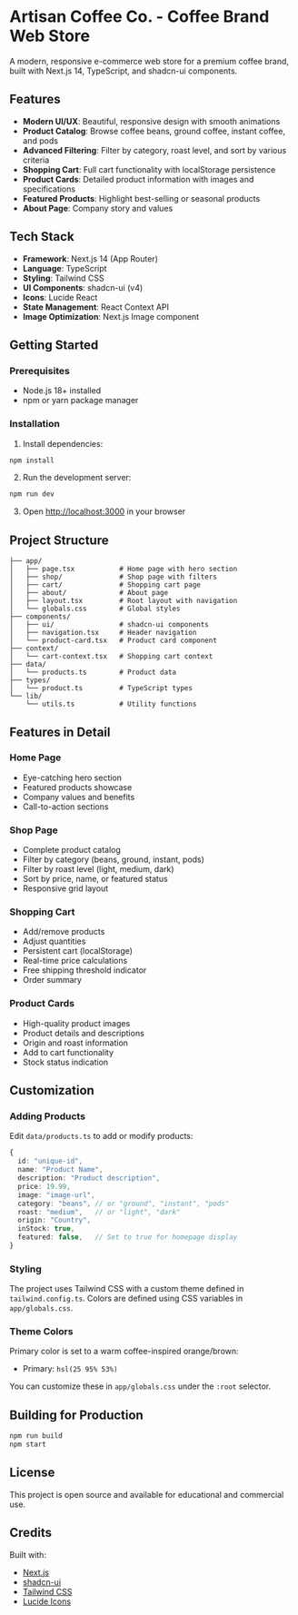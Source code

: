 # Artisan Coffee Co. - Coffee Brand Web Store

A modern, responsive e-commerce web store for a premium coffee brand, built with Next.js 14, TypeScript, and shadcn-ui components.

## Features

- **Modern UI/UX**: Beautiful, responsive design with smooth animations
- **Product Catalog**: Browse coffee beans, ground coffee, instant coffee, and pods
- **Advanced Filtering**: Filter by category, roast level, and sort by various criteria
- **Shopping Cart**: Full cart functionality with localStorage persistence
- **Product Cards**: Detailed product information with images and specifications
- **Featured Products**: Highlight best-selling or seasonal products
- **About Page**: Company story and values

## Tech Stack

- **Framework**: Next.js 14 (App Router)
- **Language**: TypeScript
- **Styling**: Tailwind CSS
- **UI Components**: shadcn-ui (v4)
- **Icons**: Lucide React
- **State Management**: React Context API
- **Image Optimization**: Next.js Image component

## Getting Started

### Prerequisites

- Node.js 18+ installed
- npm or yarn package manager

### Installation

1. Install dependencies:
```bash
npm install
```

2. Run the development server:
```bash
npm run dev
```

3. Open [http://localhost:3000](http://localhost:3000) in your browser

## Project Structure

```
├── app/
│   ├── page.tsx           # Home page with hero section
│   ├── shop/              # Shop page with filters
│   ├── cart/              # Shopping cart page
│   ├── about/             # About page
│   ├── layout.tsx         # Root layout with navigation
│   └── globals.css        # Global styles
├── components/
│   ├── ui/                # shadcn-ui components
│   ├── navigation.tsx     # Header navigation
│   └── product-card.tsx   # Product card component
├── context/
│   └── cart-context.tsx   # Shopping cart context
├── data/
│   └── products.ts        # Product data
├── types/
│   └── product.ts         # TypeScript types
└── lib/
    └── utils.ts           # Utility functions
```

## Features in Detail

### Home Page
- Eye-catching hero section
- Featured products showcase
- Company values and benefits
- Call-to-action sections

### Shop Page
- Complete product catalog
- Filter by category (beans, ground, instant, pods)
- Filter by roast level (light, medium, dark)
- Sort by price, name, or featured status
- Responsive grid layout

### Shopping Cart
- Add/remove products
- Adjust quantities
- Persistent cart (localStorage)
- Real-time price calculations
- Free shipping threshold indicator
- Order summary

### Product Cards
- High-quality product images
- Product details and descriptions
- Origin and roast information
- Add to cart functionality
- Stock status indication

## Customization

### Adding Products

Edit `data/products.ts` to add or modify products:

```typescript
{
  id: "unique-id",
  name: "Product Name",
  description: "Product description",
  price: 19.99,
  image: "image-url",
  category: "beans", // or "ground", "instant", "pods"
  roast: "medium",   // or "light", "dark"
  origin: "Country",
  inStock: true,
  featured: false,   // Set to true for homepage display
}
```

### Styling

The project uses Tailwind CSS with a custom theme defined in `tailwind.config.ts`. Colors are defined using CSS variables in `app/globals.css`.

### Theme Colors

Primary color is set to a warm coffee-inspired orange/brown:
- Primary: `hsl(25 95% 53%)`

You can customize these in `app/globals.css` under the `:root` selector.

## Building for Production

```bash
npm run build
npm start
```

## License

This project is open source and available for educational and commercial use.

## Credits

Built with:
- [Next.js](https://nextjs.org/)
- [shadcn-ui](https://ui.shadcn.com/)
- [Tailwind CSS](https://tailwindcss.com/)
- [Lucide Icons](https://lucide.dev/)

